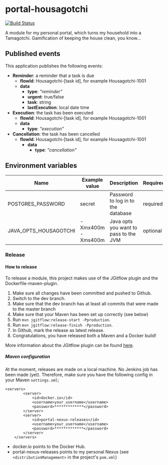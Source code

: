 # portal-housagotchi
[![Build Status](https://server.stijnhooft.be/jenkins/buildStatus/icon?job=portal-housagotchi/master)](https://server.stijnhooft.be/jenkins/job/portal-housagotchi/job/master/)

A module for my personal portal, which turns my household into a Tamagotchi. Gamification of keeping the house clean, you know...

## Published events
This application publishes the following events:

* **Reminder**: a reminder that a task is due
    * **flowId**: Housagotchi-[task id], for example Housagotchi-1001
    * **data**
        * **type**: *"reminder"*
        * **urgent**: true/false
        * **task**: string
        * **lastExecution**: local date time
* **Execution**: the task has been executed
    * **flowId**: Housagotchi-[task id], for example Housagotchi-1001
    * **data**
        * **type**: *"execution"*
* **Cancellation**: the task has been cancelled
    * **flowId**: Housagotchi-[task id], for example Housagotchi-1001
        * **data**
            * **type**: *"cancellation"*

## Environment variables
| Name | Example value | Description | Required? |
| ---- | ------------- | ----------- | -------- |
| POSTGRES_PASSWORD | secret | Password to log in to the database | required
| JAVA_OPTS_HOUSAGOTCHI | -Xmx400m -Xms400m | Java opts you want to pass to the JVM | optional

### Release
#### How to release
To release a module, this project makes use of the JGitflow plugin and the Dockerfile-maven-plugin.

1. Make sure all changes have been committed and pushed to Github.
1. Switch to the dev branch.
1. Make sure that the dev branch has at least all commits that were made to the master branch
1. Make sure that your Maven has been set up correctly (see below)
1. Run `mvn jgitflow:release-start -Pproduction`.
1. Run `mvn jgitflow:release-finish -Pproduction`.
1. In Github, mark the release as latest release.
1. Congratulations, you have released both a Maven and a Docker build!

More information about the JGitflow plugin can be found [here](https://gist.github.com/lemiorhan/97b4f827c08aed58a9d8).

##### Maven configuration
At the moment, releases are made on a local machine. No Jenkins job has been made (yet).
Therefore, make sure you have the following config in your Maven `settings.xml`;

````$xml
<servers>
		<server>
			<id>docker.io</id>
			<username>your_username</username>
			<password>*************</password>
		</server>
		<server>
			<id>portal-nexus-releases</id>
			<username>your_username</username>
            <password>*************</password>
		</server>
	</servers>
````
* docker.io points to the Docker Hub.
* portal-nexus-releases points to my personal Nexus (see `<distributionManagement>` in the project's `pom.xml`)
